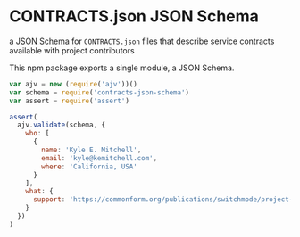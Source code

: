 # CONTRACTS.json JSON Schema

a [JSON Schema](http://json-schema.org/) for `CONTRACTS.json` files that
describe service contracts available with project contributors

This npm package exports a single module, a JSON Schema.

```javascript
var ajv = new (require('ajv'))()
var schema = require('contracts-json-schema')
var assert = require('assert')

assert(
  ajv.validate(schema, {
    who: [
      {
        name: 'Kyle E. Mitchell',
        email: 'kyle@kemitchell.com',
        where: 'California, USA'
      }
    ],
    what: {
      support: 'https://commonform.org/publications/switchmode/project-summary-open-support/1e1c'
    }
  })
)
```
